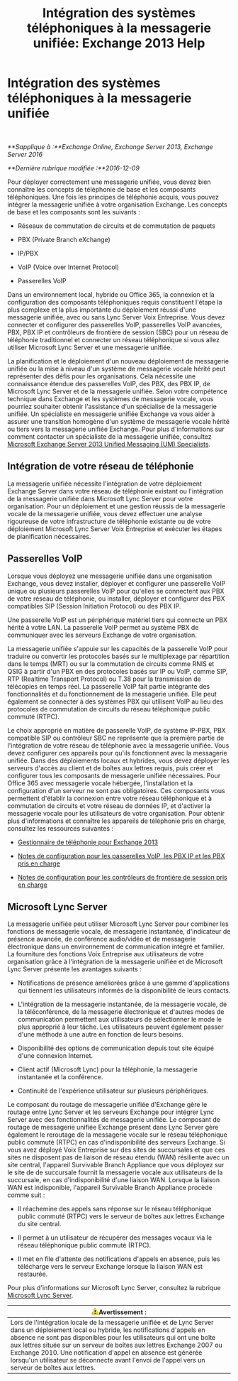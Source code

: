 ﻿---
title: 'Intégration des systèmes téléphoniques à la messagerie unifiée: Exchange 2013 Help'
TOCTitle: Intégration des systèmes téléphoniques à la messagerie unifiée
ms:assetid: b8790117-b040-4c84-9d34-005c75088e76
ms:mtpsurl: https://technet.microsoft.com/fr-fr/library/JJ673558(v=EXCHG.150)
ms:contentKeyID: 50555484
ms.date: 04/24/2018
mtps_version: v=EXCHG.150
ms.translationtype: HT
---

# Intégration des systèmes téléphoniques à la messagerie unifiée

 

_**Sapplique à :**Exchange Online, Exchange Server 2013, Exchange Server 2016_

_**Dernière rubrique modifiée :**2016-12-09_

Pour déployer correctement une messagerie unifiée, vous devez bien connaître les concepts de téléphonie de base et les composants téléphoniques. Une fois les principes de téléphonie acquis, vous pouvez intégrer la messagerie unifiée à votre organisation Exchange. Les concepts de base et les composants sont les suivants :

  - Réseaux de commutation de circuits et de commutation de paquets

  - PBX (Private Branch eXchange)

  - IP/PBX

  - VoIP (Voice over Internet Protocol)

  - Passerelles VoIP

Dans un environnement local, hybride ou Office 365, la connexion et la configuration des composants téléphoniques requis constituent l'étape la plus complexe et la plus importante du déploiement réussi d'une messagerie unifiée, avec ou sans Lync Server Voix Entreprise. Vous devez connecter et configurer des passerelles VoIP, passerelles VoIP avancées, PBX, PBX IP et contrôleurs de frontière de session (SBC) pour un réseau de téléphonie traditionnel et connecter un réseau téléphonique si vous allez utiliser Microsoft Lync Server et une messagerie unifiée.

La planification et le déploiement d'un nouveau déploiement de messagerie unifiée ou la mise à niveau d'un système de messagerie vocale hérité peut représenter des défis pour les organisations. Cela nécessite une connaissance étendue des passerelles VoIP, des PBX, des PBX IP, de Microsoft Lync Server et de la messagerie unifiée. Selon votre compétence technique dans Exchange et les systèmes de messagerie vocale, vous pourriez souhaiter obtenir l'assistance d'un spécialise de la messagerie unifiée. Un spécialiste en messagerie unifiée Exchange va vous aider à assurer une transition homogène d'un système de messagerie vocale hérité ou tiers vers la messagerie unifiée Exchange. Pour plus d'informations sur comment contacter un spécialiste de la messagerie unifiée, consultez [Microsoft Exchange Server 2013 Unified Messaging (UM) Specialists](http://go.microsoft.com/fwlink/p/?linkid=262708).

## Intégration de votre réseau de téléphonie

La messagerie unifiée nécessite l'intégration de votre déploiement Exchange Server dans votre réseau de téléphonie existant ou l'intégration de la messagerie unifiée dans Microsoft Lync Server pour votre organisation. Pour un déploiement et une gestion réussis de la messagerie vocale de la messagerie unifiée, vous devez effectuer une analyse rigoureuse de votre infrastructure de téléphonie existante ou de votre déploiement Microsoft Lync Server Voix Entreprise et exécuter les étapes de planification nécessaires.

## Passerelles VoIP

Lorsque vous déployez une messagerie unifiée dans une organisation Exchange, vous devez installer, déployer et configurer une passerelle VoIP unique ou plusieurs passerelles VoIP pour qu'elles se connectent aux PBX de votre réseau de téléphonie, ou installer, déployer et configurer des PBX compatibles SIP (Session Initiation Protocol) ou des PBX IP.

Une passerelle VoIP est un périphérique matériel tiers qui connecte un PBX hérité à votre LAN. La passerelle VoIP permet au système PBX de communiquer avec les serveurs Exchange de votre organisation.

La messagerie unifiée s'appuie sur les capacités de la passerelle VoIP pour traduire ou convertir les protocoles basés sur le multiplexage par répartition dans le temps (MRT) ou sur la commutation de circuits comme RNIS et QSIG à partir d'un PBX en des protocoles basés sur IP ou VoIP, comme SIP, RTP (Realtime Transport Protocol) ou T.38 pour la transmission de télécopies en temps réel. La passerelle VoIP fait partie intégrante des fonctionnalités et du fonctionnement de la messagerie unifiée. Elle peut également se connecter à des systèmes PBX qui utilisent VoIP au lieu des protocoles de commutation de circuits du réseau téléphonique public commuté (RTPC).

Le choix approprié en matière de passerelle VoIP, de système IP-PBX, PBX compatible SIP ou contrôleur SBC ne représente que la première partie de l'intégration de votre réseau de téléphonie avec la messagerie unifiée. Vous devez configurer ces appareils pour qu'ils fonctionnent avec la messagerie unifiée. Dans des déploiements locaux et hybrides, vous devez déployer les serveurs d'accès au client et de boîtes aux lettres requis, puis créer et configurer tous les composants de messagerie unifiée nécessaires. Pour Office 365 avec messagerie vocale hébergée, l'installation et la configuration d'un serveur ne sont pas obligatoires. Ces composants vous permettent d'établir la connexion entre votre réseau téléphonique et à commutation de circuits et votre réseau de données IP, et d'activer la messagerie vocale pour les utilisateurs de votre organisation. Pour obtenir plus d'informations et connaître les appareils de téléphonie pris en charge, consultez les ressources suivantes :

  - [Gestionnaire de téléphonie pour Exchange 2013](telephony-advisor-for-exchange-2013-exchange-2013-help.md)

  - [Notes de configuration pour les passerelles VoIP, les PBX IP et les PBX pris en charge](configuration-notes-for-supported-voip-gateways-ip-pbxs-and-pbxs-exchange-2013-help.md)

  - [Notes de configuration pour les contrôleurs de frontière de session pris en charge](configuration-notes-for-supported-session-border-controllers-exchange-2013-help.md)

## Microsoft Lync Server

La messagerie unifiée peut utiliser Microsoft Lync Server pour combiner les fonctions de messagerie vocale, de messagerie instantanée, d'indicateur de présence avancée, de conférence audio/vidéo et de messagerie électronique dans un environnement de communication intégré et familier. La fourniture des fonctions Voix Entreprise aux utilisateurs de votre organisation grâce à l'intégration de la messagerie unifiée et de Microsoft Lync Server présente les avantages suivants :

  - Notifications de présence améliorées grâce à une gamme d'applications qui tiennent les utilisateurs informés de la disponibilité de leurs contacts.

  - L'intégration de la messagerie instantanée, de la messagerie vocale, de la téléconférence, de la messagerie électronique et d'autres modes de communication permettent aux utilisateurs de sélectionner le mode le plus approprié à leur tâche. Les utilisateurs peuvent également passer d'une méthode à une autre en fonction de leurs besoins.

  - Disponibilité des options de communication depuis tout site équipé d'une connexion Internet.

  - Client actif (Microsoft Lync) pour la téléphonie, la messagerie instantanée et la conférence.

  - Continuité de l'expérience utilisateur sur plusieurs périphériques.

Le composant du routage de messagerie unifiée d'Exchange gère le routage entre Lync Server et les serveurs Exchange pour intégrer Lync Server avec des fonctionnalités de messagerie unifiée. Le composant de routage de messagerie unifiée Exchange présent dans Lync Server gère également le reroutage de la messagerie vocale sur le réseau téléphonique public commuté (RTPC) en cas d'indisponibilité des serveurs Exchange. Si vous avez déployé Voix Entreprise sur des sites de succursales et que ces sites ne disposent pas de liaison de réseau étendu (WAN) résiliente avec un site central, l'appareil Survivable Branch Appliance que vous déployez sur le site de de succursale fournit la messagerie vocale aux utilisateurs de la succursale, en cas d'indisponibilité d'une liaison WAN. Lorsque la liaison WAN est indisponible, l'appareil Survivable Branch Appliance procède comme suit :

  - Il réachemine des appels sans réponse sur le réseau téléphonique public commuté (RTPC) vers le serveur de boîtes aux lettres Exchange du site central.

  - Il permet à un utilisateur de récupérer des messages vocaux via le réseau téléphonique public commuté (RTPC).

  - Il met en file d'attente des notifications d'appels en absence, puis les télécharge vers le serveur Exchange lorsque la liaison WAN est restaurée.

Pour plus d'informations sur Microsoft Lync Server, consultez la rubrique [Microsoft Lync Server](https://go.microsoft.com/fwlink/p/?linkid=265752).

<table>
<thead>
<tr class="header">
<th><img src="images/Bb125224.warning(EXCHG.150).gif" title="Avertissement" alt="Avertissement" />Avertissement :</th>
</tr>
</thead>
<tbody>
<tr class="odd">
<td>Lors de l'intégration locale de la messagerie unifiée et de Lync Server dans un déploiement local ou hybride, les notifications d'appels en absence ne sont pas disponibles pour les utilisateurs qui ont une boîte aux lettres située sur un serveur de boîtes aux lettres Exchange 2007 ou Exchange 2010. Une notification d'appel en absence est générée lorsqu'un utilisateur se déconnecte avant l'envoi de l'appel vers un serveur de boîtes aux lettres.</td>
</tr>
</tbody>
</table>

